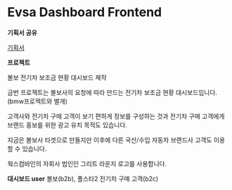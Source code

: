 # Evsa Dashboard Frontend

**기획서 공유**

[기획서](https://docs.google.com/presentation/d/16BUAbqo-BgAYA2JKQAkkKnatjNz9YStpluHLpotV9IY/edit#slide=id.g123baca5f92_0_8)

**프로젝트**

볼보 전기차 보조금 현황 대시보드 제작 

금번 프로젝트는 볼보사의 요청에 따라 만드는 전기차 보조금 현황 대시보드입니다. (bmw프로젝트와 별개)

고객사와 전기차 구매 고객이 보기 편하게 정보를 구성하는 것과 전기차 구매 고객에게 브랜드 홍보를 위한
광고 유치 목적도 있습니다.

지금은 볼보사 타겟으로 만들지만 이후에 다른 국산/수입 자동차 브랜드사 고객도 이용할 수 있습니다.

웍스컴바인의 자회사 법인인 그리트 라운지 로고를 사용합니다.

**대시보드 user** 
볼보(b2b), 폴스타2 전기차 구매 고객(b2c)

